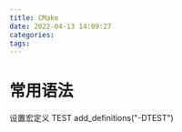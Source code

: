 ```yaml
---
title: CMake
date: 2022-04-13 14:09:27
categories:
tags:
---
```


[](https://cmake.org/install)

[](https://cmake.org/cmake/help/latest/guide/tutorial/index.html)

# 常用语法

设置宏定义 TEST
add_definitions("-DTEST")


